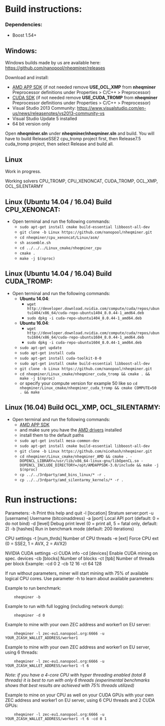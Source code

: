 # Build instructions:

### Dependencies:
  - Boost 1.54+

## Windows:

Windows builds made by us are available here: https://github.com/nanopool/nheqminer/releases

Download and install:
- [AMD APP SDK](http://developer.amd.com/tools-and-sdks/opencl-zone/amd-accelerated-parallel-processing-app-sdk/) (if not needed remove **USE_OCL_XMP** from **nheqminer** Preprocessor definitions under Properties > C/C++ > Preprocessor)
- [CUDA SDK](https://developer.nvidia.com/cuda-downloads) (if not needed remove **USE_CUDA_TROMP** from **nheqminer** Preprocessor definitions under Properties > C/C++ > Preprocessor)
- Visual Studio 2013 Community: https://www.visualstudio.com/en-us/news/releasenotes/vs2013-community-vs
- Visual Studio Update 5 installed
- 64 bit version only

Open **nheqminer.sln** under **nheqminer/nheqminer.sln** and build. You will have to build ReleaseSSE2 cpu_tromp project first, then Release7.5 cuda_tromp project, then select Release and build all.


## Linux

Work in progress.

Working solvers CPU_TROMP, CPU_XENONCAT, CUDA_TROMP, OCL_XMP, OCL_SILENTARMY

## Linux (Ubuntu 14.04 / 16.04) Build CPU_XENONCAT:

 - Open terminal and run the following commands:
   - `sudo apt-get install cmake build-essential libboost-all-dev`
   - `git clone -b Linux https://github.com/nanopool/nheqminer.git`
   - `cd nheqminer/cpu_xenoncat/Linux/asm/`
   - `sh assemble.sh`
   - `cd ../../../Linux_cmake/nheqminer_cpu`
   - `cmake .`
   - `make -j $(nproc)`

## Linux (Ubuntu 14.04 / 16.04) Build CUDA_TROMP:

 - Open terminal and run the following commands:
   - **Ubuntu 14.04**:
     - `wget http://developer.download.nvidia.com/compute/cuda/repos/ubuntu1404/x86_64/cuda-repo-ubuntu1404_8.0.44-1_amd64.deb`
     - `sudo dpkg -i cuda-repo-ubuntu1404_8.0.44-1_amd64.deb`
   - **Ubuntu 16.04**:
     - `wget http://developer.download.nvidia.com/compute/cuda/repos/ubuntu1604/x86_64/cuda-repo-ubuntu1604_8.0.44-1_amd64.deb`
     - `sudo dpkg -i cuda-repo-ubuntu1604_8.0.44-1_amd64.deb`
   - `sudo apt-get update`
   - `sudo apt-get install cuda`
   - `sudo apt-get install cuda-toolkit-8-0`
   - `sudo apt-get install cmake build-essential libboost-all-dev`
   - `git clone -b Linux https://github.com/nanopool/nheqminer.git`
   - `cd nheqminer/Linux_cmake/nheqminer_cuda_tromp && cmake . && make -j $(nproc)`
   - or specify your compute version for example 50 like so `cd nheqminer/Linux_cmake/nheqminer_cuda_tromp && cmake COMPUTE=50 . && make`

## Linux (16.04) Build OCL_XMP, OCL_SILENTARMY:

 - Open terminal and run the following commands:
   - [AMD APP SDK](http://developer.amd.com/tools-and-sdks/opencl-zone/amd-accelerated-parallel-processing-app-sdk/)
   - and make sure you have the [AMD drivers](http://support.amd.com/en-us/download) installed
   - install them to the default paths
   - `sudo apt-get install mesa-common-dev`
   - `sudo apt-get install cmake build-essential libboost-all-dev`
   - `git clone -b Linux https://github.com/nicehash/nheqminer.git`
   - `cd nheqminer/Linux_cmake/nheqminer_AMD && cmake . -DOPENCL_LIBRARY=/usr/lib/x86_64-linux-gnu/libOpenCL.so -DOPENCL_INCLUDE_DIRECTORY=/opt/AMDAPPSDK-3.0/include && make -j $(nproc)`
   - `cp ../../3rdparty/amd_bins_linux/* -r .`
   - `cp ../../3rdparty/amd_silentarmy_kernels/* -r .`

   

# Run instructions:

Parameters: 
	-h		Print this help and quit
	-l [location]	Stratum server:port
	-u [username]	Username (bitcoinaddress)
	-a [port]	Local API port (default: 0 = do not bind)
	-d [level]	Debug print level (0 = print all, 5 = fatal only, default: 2)
	-b [hashes]	Run in benchmark mode (default: 200 iterations)

CPU settings
	-t [num_thrds]	Number of CPU threads
	-e [ext]	Force CPU ext (0 = SSE2, 1 = AVX, 2 = AVX2)

NVIDIA CUDA settings
	-ci		CUDA info
	-cd [devices]	Enable CUDA mining on spec. devices
	-cb [blocks]	Number of blocks
	-ct [tpb]	Number of threads per block
Example: -cd 0 2 -cb 12 16 -ct 64 128

If run without parameters, miner will start mining with 75% of available logical CPU cores. Use parameter -h to learn about available parameters:

Example to run benchmark:

        nheqminer -b
        
Example to run with full logging (including network dump):

        nheqminer -d 0
        
Example to mine with your own ZEC address and worker1 on EU server:

        nheqminer -l zec-eu1.nanopool.org:6666 -u YOUR_ZCASH_WALLET_ADDRESS/worker1

Example to mine with your own ZEC address and worker1 on EU server, using 6 threads:

        nheqminer -l zec-eu1.nanopool.org:6666 -u YOUR_ZCASH_WALLET_ADDRESS/worker1 -t 6

<i>Note: if you have a 4-core CPU with hyper threading enabled (total 8 threads) it is best to run with only 6 threads (experimental benchmarks shows that best results are achieved with 75% threads utilized)</i>

Example to mine on your CPU as well on your CUDA GPUs with your own ZEC address and worker1 on EU server, using 6 CPU threads and 2 CUDA GPUs:

        nheqminer -l zec-eu1.nanopool.org:6666 -u YOUR_ZCASH_WALLET_ADDRESS/worker1 -t 6 -cd 0 1